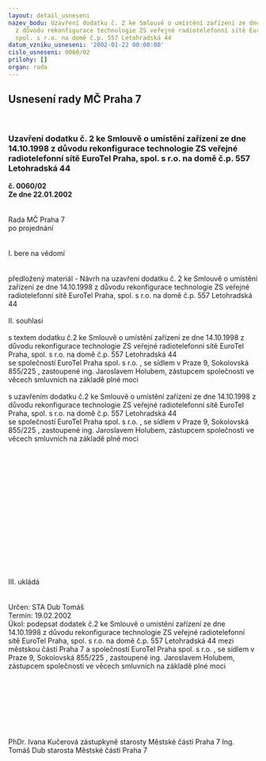 ```yaml
---
layout: detail_usneseni
nazev_bodu: Uzavření dodatku č. 2 ke Smlouvě o umístění zařízení ze dne 14.10.1998
  z důvodu rekonfigurace technologie ZS veřejné radiotelefonní sítě EuroTel Praha,
  spol. s r.o. na domě č.p. 557 Letohradská 44
datum_vzniku_usneseni: '2002-01-22 00:00:00'
cislo_usneseni: 0060/02
prilohy: []
organ: rada
---
```

<div id="ucUsn_pList" class="usn">
	<span><h2>Usnesení rady MČ Praha 7 </h2>
<br></span><div class="standBody">
<span><h3>Uzavření dodatku č. 2 ke Smlouvě o umístění zařízení ze dne 14.10.1998 z důvodu rekonfigurace technologie ZS veřejné radiotelefonní sítě EuroTel Praha, spol. s r.o. na domě č.p. 557 Letohradská 44</h3></span><div class="center">
		<strong>č. 0060/02</strong><br>
	</div>
<div class="center">
		<strong>Ze dne 22.01.2002</strong><br><br>
	</div>
<br>Rada MČ Praha 7<br>po projednání<br><br><br>I.	bere na vědomí<br><br> <br>předložený materiál  - Návrh na uzavření dodatku č. 2 ke Smlouvě o umístění zařízení ze dne 14.10.1998 z důvodu rekonfigurace technologie ZS veřejné radiotelefonní sítě EuroTel Praha, spol. s r.o. na domě č.p. 557 Letohradská 44<br><br>II.	souhlasí <br><br>s textem dodatku č.2 ke Smlouvě o umístění zařízení ze dne 14.10.1998 z důvodu rekonfigurace technologie ZS veřejné radiotelefonní sítě EuroTel Praha, spol. s r.o. na domě č.p. 557 Letohradská 44<br>se společností EuroTel Praha spol. s r.o. , se sídlem v Praze 9, Sokolovská 855/225 , zastoupené ing. Jaroslavem Holubem, zástupcem společnosti ve věcech smluvních na základě plné moci<br><br>s uzavřením dodatku č.2 ke Smlouvě o umístění zařízení ze dne 14.10.1998 z důvodu rekonfigurace technologie ZS veřejné radiotelefonní sítě EuroTel Praha, spol. s r.o. na domě č.p. 557 Letohradská 44<br>se společností EuroTel Praha spol. s r.o. , se sídlem v Praze 9, Sokolovská 855/225 , zastoupené ing. Jaroslavem Holubem, zástupcem společnosti ve věcech smluvních na základě plné moci<br><br><br><br><br><br><br><br><br><br><br><br><br><br><br><br><br>III.	ukládá <br><br> <br>Určen:	STA Dub Tomáš<br>Termín: 19.02.2002<br>Úkol:	podepsat dodatek č.2 ke Smlouvě o umístění zařízení ze dne 14.10.1998 z důvodu rekonfigurace technologie ZS veřejné radiotelefonní sítě EuroTel Praha, spol. s r.o. na domě č.p. 557 Letohradská 44 mezi městskou částí Praha 7 a  společností EuroTel Praha spol. s r.o. , se sídlem v Praze 9, Sokolovská 855/225 , zastoupené ing. Jaroslavem Holubem, zástupcem společnosti ve věcech smluvních na základě plné moci<br> <br><br><br><br><br><br> <br>	<br>PhDr. Ivana Kučerová zástupkyně starosty Městské části Praha 7	Ing. Tomáš Dub starosta Městské části Praha 7<br>	<br><br>
</div>
</div>